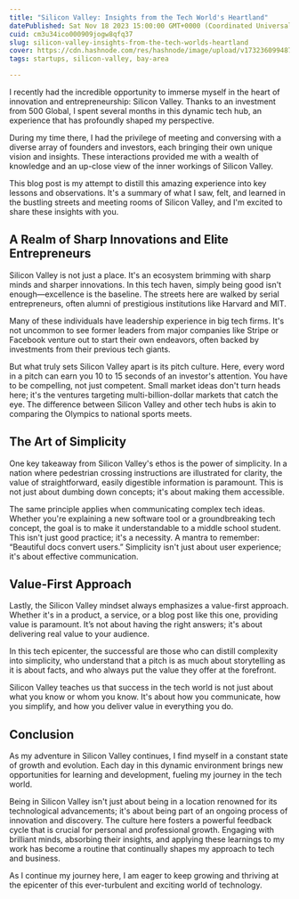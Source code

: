 ```yaml
---
title: "Silicon Valley: Insights from the Tech World's Heartland"
datePublished: Sat Nov 18 2023 15:00:00 GMT+0000 (Coordinated Universal Time)
cuid: cm3u34ico000909jogw8qfq37
slug: silicon-valley-insights-from-the-tech-worlds-heartland
cover: https://cdn.hashnode.com/res/hashnode/image/upload/v1732360994878/00a5344a-98e5-4544-9540-01db47c14ef5.avif
tags: startups, silicon-valley, bay-area

---
```


I recently had the incredible opportunity to immerse myself in the heart of innovation and entrepreneurship: Silicon Valley. Thanks to an investment from 500 Global, I spent several months in this dynamic tech hub, an experience that has profoundly shaped my perspective.

During my time there, I had the privilege of meeting and conversing with a diverse array of founders and investors, each bringing their own unique vision and insights. These interactions provided me with a wealth of knowledge and an up-close view of the inner workings of Silicon Valley.

This blog post is my attempt to distill this amazing experience into key lessons and observations. It's a summary of what I saw, felt, and learned in the bustling streets and meeting rooms of Silicon Valley, and I'm excited to share these insights with you.

## **A Realm of Sharp Innovations and Elite Entrepreneurs**

Silicon Valley is not just a place. It's an ecosystem brimming with sharp minds and sharper innovations. In this tech haven, simply being good isn't enough—excellence is the baseline. The streets here are walked by serial entrepreneurs, often alumni of prestigious institutions like Harvard and MIT.

Many of these individuals have leadership experience in big tech firms. It's not uncommon to see former leaders from major companies like Stripe or Facebook venture out to start their own endeavors, often backed by investments from their previous tech giants.

But what truly sets Silicon Valley apart is its pitch culture. Here, every word in a pitch can earn you 10 to 15 seconds of an investor's attention. You have to be compelling, not just competent. Small market ideas don't turn heads here; it's the ventures targeting multi-billion-dollar markets that catch the eye. The difference between Silicon Valley and other tech hubs is akin to comparing the Olympics to national sports meets.

## **The Art of Simplicity**

One key takeaway from Silicon Valley's ethos is the power of simplicity. In a nation where pedestrian crossing instructions are illustrated for clarity, the value of straightforward, easily digestible information is paramount. This is not just about dumbing down concepts; it's about making them accessible.

The same principle applies when communicating complex tech ideas. Whether you're explaining a new software tool or a groundbreaking tech concept, the goal is to make it understandable to a middle school student. This isn't just good practice; it's a necessity. A mantra to remember: “Beautiful docs convert users.” Simplicity isn't just about user experience; it's about effective communication.

## **Value-First Approach**

Lastly, the Silicon Valley mindset always emphasizes a value-first approach. Whether it's in a product, a service, or a blog post like this one, providing value is paramount. It’s not about having the right answers; it's about delivering real value to your audience.

In this tech epicenter, the successful are those who can distill complexity into simplicity, who understand that a pitch is as much about storytelling as it is about facts, and who always put the value they offer at the forefront.

Silicon Valley teaches us that success in the tech world is not just about what you know or whom you know. It's about how you communicate, how you simplify, and how you deliver value in everything you do.

## **Conclusion**

As my adventure in Silicon Valley continues, I find myself in a constant state of growth and evolution. Each day in this dynamic environment brings new opportunities for learning and development, fueling my journey in the tech world.

Being in Silicon Valley isn't just about being in a location renowned for its technological advancements; it's about being part of an ongoing process of innovation and discovery. The culture here fosters a powerful feedback cycle that is crucial for personal and professional growth. Engaging with brilliant minds, absorbing their insights, and applying these learnings to my work has become a routine that continually shapes my approach to tech and business.

As I continue my journey here, I am eager to keep growing and thriving at the epicenter of this ever-turbulent and exciting world of technology.